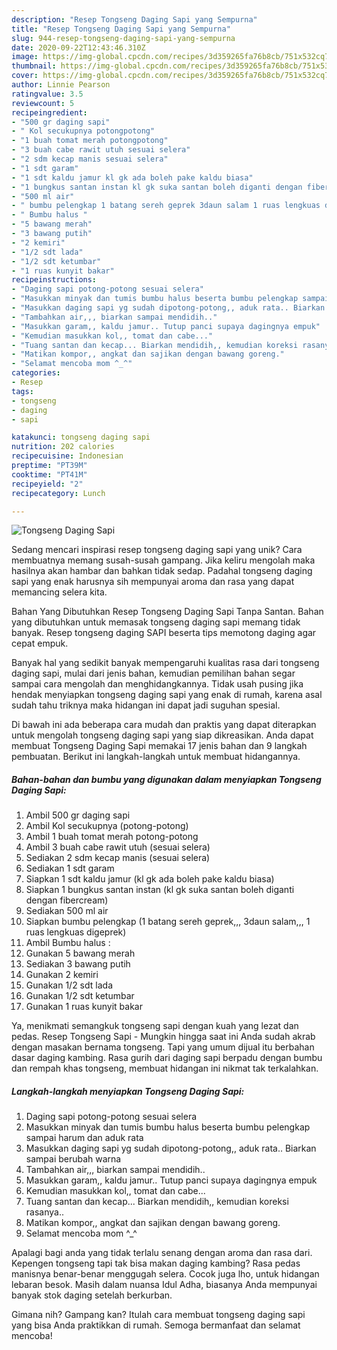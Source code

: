 ```yaml
---
description: "Resep Tongseng Daging Sapi yang Sempurna"
title: "Resep Tongseng Daging Sapi yang Sempurna"
slug: 944-resep-tongseng-daging-sapi-yang-sempurna
date: 2020-09-22T12:43:46.310Z
image: https://img-global.cpcdn.com/recipes/3d359265fa76b8cb/751x532cq70/tongseng-daging-sapi-foto-resep-utama.jpg
thumbnail: https://img-global.cpcdn.com/recipes/3d359265fa76b8cb/751x532cq70/tongseng-daging-sapi-foto-resep-utama.jpg
cover: https://img-global.cpcdn.com/recipes/3d359265fa76b8cb/751x532cq70/tongseng-daging-sapi-foto-resep-utama.jpg
author: Linnie Pearson
ratingvalue: 3.5
reviewcount: 5
recipeingredient:
- "500 gr daging sapi"
- " Kol secukupnya potongpotong"
- "1 buah tomat merah potongpotong"
- "3 buah cabe rawit utuh sesuai selera"
- "2 sdm kecap manis sesuai selera"
- "1 sdt garam"
- "1 sdt kaldu jamur kl gk ada boleh pake kaldu biasa"
- "1 bungkus santan instan kl gk suka santan boleh diganti dengan fibercream"
- "500 ml air"
- " bumbu pelengkap 1 batang sereh geprek 3daun salam 1 ruas lengkuas digeprek"
- " Bumbu halus "
- "5 bawang merah"
- "3 bawang putih"
- "2 kemiri"
- "1/2 sdt lada"
- "1/2 sdt ketumbar"
- "1 ruas kunyit bakar"
recipeinstructions:
- "Daging sapi potong-potong sesuai selera"
- "Masukkan minyak dan tumis bumbu halus beserta bumbu pelengkap sampai harum dan aduk rata"
- "Masukkan daging sapi yg sudah dipotong-potong,, aduk rata.. Biarkan sampai berubah warna"
- "Tambahkan air,,, biarkan sampai mendidih.."
- "Masukkan garam,, kaldu jamur.. Tutup panci supaya dagingnya empuk"
- "Kemudian masukkan kol,, tomat dan cabe..."
- "Tuang santan dan kecap... Biarkan mendidih,, kemudian koreksi rasanya.."
- "Matikan kompor,, angkat dan sajikan dengan bawang goreng."
- "Selamat mencoba mom ^_^"
categories:
- Resep
tags:
- tongseng
- daging
- sapi

katakunci: tongseng daging sapi 
nutrition: 202 calories
recipecuisine: Indonesian
preptime: "PT39M"
cooktime: "PT41M"
recipeyield: "2"
recipecategory: Lunch

---
```



![Tongseng Daging Sapi](https://img-global.cpcdn.com/recipes/3d359265fa76b8cb/751x532cq70/tongseng-daging-sapi-foto-resep-utama.jpg)

Sedang mencari inspirasi resep tongseng daging sapi yang unik? Cara membuatnya memang susah-susah gampang. Jika keliru mengolah maka hasilnya akan hambar dan bahkan tidak sedap. Padahal tongseng daging sapi yang enak harusnya sih mempunyai aroma dan rasa yang dapat memancing selera kita.

Bahan Yang Dibutuhkan Resep Tongseng Daging Sapi Tanpa Santan. Bahan yang dibutuhkan untuk memasak tongseng daging sapi memang tidak banyak. Resep tongseng daging SAPI beserta tips memotong daging agar cepat empuk.

Banyak hal yang sedikit banyak mempengaruhi kualitas rasa dari tongseng daging sapi, mulai dari jenis bahan, kemudian pemilihan bahan segar sampai cara mengolah dan menghidangkannya. Tidak usah pusing jika hendak menyiapkan tongseng daging sapi yang enak di rumah, karena asal sudah tahu triknya maka hidangan ini dapat jadi suguhan spesial.


Di bawah ini ada beberapa cara mudah dan praktis yang dapat diterapkan untuk mengolah tongseng daging sapi yang siap dikreasikan. Anda dapat membuat Tongseng Daging Sapi memakai 17 jenis bahan dan 9 langkah pembuatan. Berikut ini langkah-langkah untuk membuat hidangannya.

<!--inarticleads1-->

##### Bahan-bahan dan bumbu yang digunakan dalam menyiapkan Tongseng Daging Sapi:

1. Ambil 500 gr daging sapi
1. Ambil  Kol secukupnya (potong-potong)
1. Ambil 1 buah tomat merah potong-potong
1. Ambil 3 buah cabe rawit utuh (sesuai selera)
1. Sediakan 2 sdm kecap manis (sesuai selera)
1. Sediakan 1 sdt garam
1. Siapkan 1 sdt kaldu jamur (kl gk ada boleh pake kaldu biasa)
1. Siapkan 1 bungkus santan instan (kl gk suka santan boleh diganti dengan fibercream)
1. Sediakan 500 ml air
1. Siapkan  bumbu pelengkap (1 batang sereh geprek,,, 3daun salam,,, 1 ruas lengkuas digeprek)
1. Ambil  Bumbu halus :
1. Gunakan 5 bawang merah
1. Sediakan 3 bawang putih
1. Gunakan 2 kemiri
1. Gunakan 1/2 sdt lada
1. Gunakan 1/2 sdt ketumbar
1. Gunakan 1 ruas kunyit bakar


Ya, menikmati semangkuk tongseng sapi dengan kuah yang lezat dan pedas. Resep Tongseng Sapi - Mungkin hingga saat ini Anda sudah akrab dengan masakan bernama tongseng. Tapi yang umum dijual itu berbahan dasar daging kambing. Rasa gurih dari daging sapi berpadu dengan bumbu dan rempah khas tongseng, membuat hidangan ini nikmat tak terkalahkan. 

<!--inarticleads2-->

##### Langkah-langkah menyiapkan Tongseng Daging Sapi:

1. Daging sapi potong-potong sesuai selera
1. Masukkan minyak dan tumis bumbu halus beserta bumbu pelengkap sampai harum dan aduk rata
1. Masukkan daging sapi yg sudah dipotong-potong,, aduk rata.. Biarkan sampai berubah warna
1. Tambahkan air,,, biarkan sampai mendidih..
1. Masukkan garam,, kaldu jamur.. Tutup panci supaya dagingnya empuk
1. Kemudian masukkan kol,, tomat dan cabe...
1. Tuang santan dan kecap... Biarkan mendidih,, kemudian koreksi rasanya..
1. Matikan kompor,, angkat dan sajikan dengan bawang goreng.
1. Selamat mencoba mom ^_^


Apalagi bagi anda yang tidak terlalu senang dengan aroma dan rasa dari. Kepengen tongseng tapi tak bisa makan daging kambing? Rasa pedas manisnya benar-benar menggugah selera. Cocok juga lho, untuk hidangan lebaran besok. Masih dalam nuansa Idul Adha, biasanya Anda mempunyai banyak stok daging setelah berkurban. 

Gimana nih? Gampang kan? Itulah cara membuat tongseng daging sapi yang bisa Anda praktikkan di rumah. Semoga bermanfaat dan selamat mencoba!
